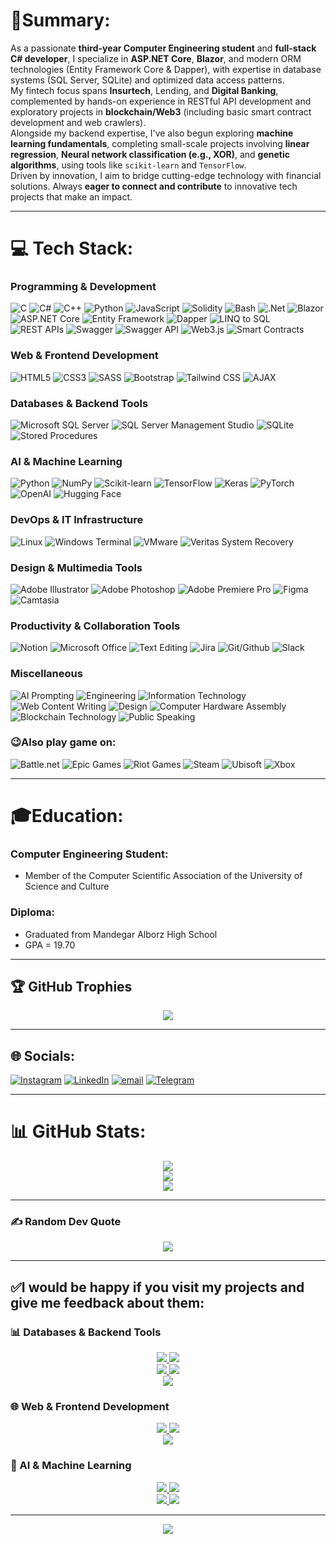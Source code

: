 # 📑Summary:

As a passionate **third-year Computer Engineering student** and **full-stack C# developer**, I specialize in **ASP.NET Core**, **Blazor**, and modern ORM technologies (Entity Framework Core & Dapper), with expertise in database systems (SQL Server, SQLite) and optimized data access patterns.  
My fintech focus spans **Insurtech**, Lending, and **Digital Banking**, complemented by hands-on experience in RESTful API development and exploratory projects in **blockchain/Web3** (including basic smart contract development and web crawlers).  
Alongside my backend expertise, I've also begun exploring **machine learning fundamentals**, completing small-scale projects involving **linear regression**, **Neural network classification (e.g., XOR)**, and **genetic algorithms**, using tools like `scikit-learn` and `TensorFlow`.  
Driven by innovation, I aim to bridge cutting-edge technology with financial solutions. Always **eager to connect and contribute** to innovative tech projects that make an impact.


__________________

# 💻 Tech Stack:

### Programming & Development
![C](https://img.shields.io/badge/c-%2300599C.svg?style=for-the-badge&logo=c&logoColor=white)
![C#](https://img.shields.io/badge/c%23-%23239120.svg?style=for-the-badge&logo=csharp&logoColor=white)
![C++](https://img.shields.io/badge/c++-%2300599C.svg?style=for-the-badge&logo=c%2B%2B&logoColor=white)
![Python](https://img.shields.io/badge/python-3670A0?style=for-the-badge&logo=python&logoColor=ffdd54)
![JavaScript](https://img.shields.io/badge/javascript-%23323330.svg?style=for-the-badge&logo=javascript&logoColor=%23F7DF1E)
![Solidity](https://img.shields.io/badge/Solidity-363636?style=for-the-badge&logo=solidity&logoColor=white)
![Bash](https://img.shields.io/badge/Bash-4EAA25?style=for-the-badge&logo=gnu-bash&logoColor=white)
![.Net](https://img.shields.io/badge/.NET-5C2D91?style=for-the-badge&logo=.net&logoColor=white)
![Blazor](https://img.shields.io/badge/blazor-%235C2D91.svg?style=for-the-badge&logo=blazor&logoColor=white)
![ASP.NET Core](https://img.shields.io/badge/ASP.NET%20Core-512BD4?style=for-the-badge&logo=.net&logoColor=white)
![Entity Framework](https://img.shields.io/badge/Entity%20Framework-512BD4?style=for-the-badge&logo=.net&logoColor=white)
![Dapper](https://img.shields.io/badge/Dapper-512BD4?style=for-the-badge&logo=.net&logoColor=white)
![LINQ to SQL](https://img.shields.io/badge/LINQ%20to%20SQL-00599C?style=for-the-badge&logo=.net&logoColor=white)
![REST APIs](https://img.shields.io/badge/REST%20APIs-00599C?style=for-the-badge&logo=postman&logoColor=white)
![Swagger](https://img.shields.io/badge/-Swagger-%23Clojure?style=for-the-badge&logo=swagger&logoColor=white)
![Swagger API](https://img.shields.io/badge/Swagger%20API-85EA2D?style=for-the-badge&logo=swagger&logoColor=black)
![Web3.js](https://img.shields.io/badge/web3.js-F16822?style=for-the-badge&logo=web3.js&logoColor=white)
![Smart Contracts](https://img.shields.io/badge/Smart%20Contracts-000000?style=for-the-badge&logo=ethereum&logoColor=white)


### Web & Frontend Development
![HTML5](https://img.shields.io/badge/html5-%23E34F26.svg?style=for-the-badge&logo=html5&logoColor=white)
![CSS3](https://img.shields.io/badge/css3-%231572B6.svg?style=for-the-badge&logo=css3&logoColor=white)
![SASS](https://img.shields.io/badge/SASS-hotpink.svg?style=for-the-badge&logo=SASS&logoColor=white)
![Bootstrap](https://img.shields.io/badge/Bootstrap-7952B3?style=for-the-badge&logo=bootstrap&logoColor=white)
![Tailwind CSS](https://img.shields.io/badge/Tailwind%20CSS-06B6D4?style=for-the-badge&logo=tailwind-css&logoColor=white)
![AJAX](https://img.shields.io/badge/AJAX-000000?style=for-the-badge&logo=ajax&logoColor=white)


### Databases & Backend Tools
![Microsoft SQL Server](https://img.shields.io/badge/Microsoft%20SQL%20Server-CC2927?style=for-the-badge&logo=microsoftsqlserver&logoColor=white)
![SQL Server Management Studio](https://img.shields.io/badge/SQL%20Server%20Management%20Studio-CC2927?style=for-the-badge&logo=microsoft-sql-server&logoColor=white)
![SQLite](https://img.shields.io/badge/SQLite-003B57?style=for-the-badge&logo=sqlite&logoColor=white)
![Stored Procedures](https://img.shields.io/badge/Stored%20Procedures-00599C?style=for-the-badge&logo=sqlite&logoColor=white)


### AI & Machine Learning
![Python](https://img.shields.io/badge/python-3670A0?style=for-the-badge&logo=python&logoColor=ffdd54)
![NumPy](https://img.shields.io/badge/numpy-013243?style=for-the-badge&logo=numpy&logoColor=white)
![Scikit-learn](https://img.shields.io/badge/scikit--learn-F7931E?style=for-the-badge&logo=scikit-learn&logoColor=white)
![TensorFlow](https://img.shields.io/badge/TensorFlow-FF6F00?style=for-the-badge&logo=tensorflow&logoColor=white)
![Keras](https://img.shields.io/badge/Keras-D00000?style=for-the-badge&logo=keras&logoColor=white)
![PyTorch](https://img.shields.io/badge/PyTorch-EE4C2C?style=for-the-badge&logo=pytorch&logoColor=white)
![OpenAI](https://img.shields.io/badge/OpenAI-412991?style=for-the-badge&logo=openai&logoColor=white)
![Hugging Face](https://img.shields.io/badge/Hugging%20Face-FE6E9E?style=for-the-badge&logo=huggingface&logoColor=black)


### DevOps & IT Infrastructure
![Linux](https://img.shields.io/badge/Linux-FCC624?style=for-the-badge&logo=linux&logoColor=black)
![Windows Terminal](https://img.shields.io/badge/Windows%20Terminal-%234D4D4D.svg?style=for-the-badge&logo=windowsterminal&logoColor=white)
![VMware](https://img.shields.io/badge/VMware-607078?style=for-the-badge&logo=vmware&logoColor=white)
![Veritas System Recovery](https://img.shields.io/badge/Veritas%20System%20Recovery-000000?style=for-the-badge&logo=veritas&logoColor=white)


### Design & Multimedia Tools
![Adobe Illustrator](https://img.shields.io/badge/Adobe%20Illustrator-FF9A00?style=for-the-badge&logo=adobeillustrator&logoColor=white)
![Adobe Photoshop](https://img.shields.io/badge/Adobe%20Photoshop-31A8FF?style=for-the-badge&logo=adobephotoshop&logoColor=white)
![Adobe Premiere Pro](https://img.shields.io/badge/Adobe%20Premiere%20Pro-9999FF?style=for-the-badge&logo=adobepremierepro&logoColor=white)
![Figma](https://img.shields.io/badge/Figma-F24E1E?style=for-the-badge&logo=figma&logoColor=white)
![Camtasia](https://img.shields.io/badge/Camtasia-000000?style=for-the-badge&logo=camtasia&logoColor=white)


### Productivity & Collaboration Tools
![Notion](https://img.shields.io/badge/Notion-%23000000.svg?style=for-the-badge&logo=notion&logoColor=white)
![Microsoft Office](https://img.shields.io/badge/Microsoft%20Office-D83B01?style=for-the-badge&logo=microsoft-office&logoColor=white)
![Text Editing](https://img.shields.io/badge/Text%20Editing-000000?style=for-the-badge&logo=text&logoColor=white)
![Jira](https://img.shields.io/badge/Jira-0052CC?style=for-the-badge&logo=jirasoftware&logoColor=white)
![Git/Github](https://img.shields.io/badge/Git/Github-181717?style=for-the-badge&logo=github&logoColor=white)
![Slack](https://img.shields.io/badge/Slack-4A154B?style=for-the-badge&logo=slack&logoColor=white)


### Miscellaneous
![AI Prompting](https://img.shields.io/badge/AI%20Prompting-000000?style=for-the-badge&logo=openai&logoColor=white)
![Engineering](https://img.shields.io/badge/Engineering-000000?style=for-the-badge&logo=engineering&logoColor=white)
![Information Technology](https://img.shields.io/badge/Information%20Technology-000000?style=for-the-badge&logo=it&logoColor=white)
![Web Content Writing](https://img.shields.io/badge/Web%20Content%20Writing-000000?style=for-the-badge&logo=writing&logoColor=white)
![Design](https://img.shields.io/badge/Design-000000?style=for-the-badge&logo=design&logoColor=white)
![Computer Hardware Assembly](https://img.shields.io/badge/Computer%20Hardware%20Assembly-000000?style=for-the-badge&logo=hardware&logoColor=white)
![Blockchain Technology](https://img.shields.io/badge/Blockchain%20Technology-000000?style=for-the-badge&logo=ethereum&logoColor=white)
![Public Speaking](https://img.shields.io/badge/Public%20Speaking-000000?style=for-the-badge&logo=speaker&logoColor=white)


### 😉Also play game on:

![Battle.net](https://img.shields.io/badge/battle.net-%2300AEFF.svg?style=for-the-badge&logo=battle.net&logoColor=white) 
![Epic Games](https://img.shields.io/badge/epicgames-%23313131.svg?style=for-the-badge&logo=epicgames&logoColor=white) 
![Riot Games](https://img.shields.io/badge/riotgames-D32936.svg?style=for-the-badge&logo=riotgames&logoColor=white) 
![Steam](https://img.shields.io/badge/steam-%23000000.svg?style=for-the-badge&logo=steam&logoColor=white) 
![Ubisoft](https://img.shields.io/badge/Ubisoft-%23F5F5F5.svg?style=for-the-badge&logo=Ubisoft&logoColor=black) 
![Xbox](https://img.shields.io/badge/Xbox-107C10?style=for-the-badge&logo=xbox&logoColor=white)

__________________

# 🎓Education:

### Computer Engineering Student:
- Member of the Computer Scientific Association of the University of Science and Culture
  
### Diploma:
-	Graduated from Mandegar Alborz High School
-	GPA = 19.70
  
__________________

## 🏆 GitHub Trophies
<div align="center">
  <picture>
    <source srcset="https://github-profile-trophy.vercel.app/?username=AlirezaNoorizadeh&theme=onestar&no-frame=false&margin-w=4" media="(prefers-color-scheme: dark)" />
    <source srcset="https://github-profile-trophy.vercel.app/?username=AlirezaNoorizadeh&theme=light&no-frame=false&margin-w=4" media="(prefers-color-scheme: light)" />
    <img src="https://github-profile-trophy.vercel.app/?username=AlirezaNoorizadeh&theme=onestar&no-frame=false&margin-w=4" />
  </picture>
</div>

__________________

## 🌐 Socials:
[![Instagram](https://img.shields.io/badge/Instagram-%23E4405F.svg?logo=Instagram&logoColor=white)](https://instagram.com/https://instagram.com/alireza__noorizadeh) 
[![LinkedIn](https://img.shields.io/badge/LinkedIn-%230077B5.svg?logo=linkedin&logoColor=white)](https://linkedin.com/in/https://www.linkedin.com/in/alirezanoorizadeh) 
[![email](https://img.shields.io/badge/Email-D14836?logo=gmail&logoColor=white)](mailto:noorizadeh.ar@gmail.com) 
[![Telegram](https://img.shields.io/badge/Telegram-%230088cc.svg?logo=Telegram&logoColor=white)](https://t.me/alirezanoorizadeh)

__________________

# 📊 GitHub Stats:
<div align="center">
  
  <div>
    <picture>
    <source srcset="https://github-readme-stats.vercel.app/api?username=AlirezaNoorizadeh&theme=dark&include_all_commits=true&count_private=true&show_icons=true" media="(prefers-color-scheme: dark)" />
    <source srcset="https://github-readme-stats.vercel.app/api?username=AlirezaNoorizadeh&theme=default&include_all_commits=true&count_private=true&show_icons=true" media="(prefers-color-scheme: light)" />
    <img src="https://github-readme-stats.vercel.app/api?username=AlirezaNoorizadeh&theme=dark&include_all_commits=true&count_private=true&show_icons=true" />
    </picture>
  </div>
  
  <div>
    <picture>
    <source srcset="https://streak-stats.demolab.com?user=AlirezaNoorizadeh&theme=dark" media="(prefers-color-scheme: dark)" />
    <source srcset="https://streak-stats.demolab.com?user=AlirezaNoorizadeh&theme=default" media="(prefers-color-scheme: light)" />
    <img src="https://streak-stats.demolab.com?user=AlirezaNoorizadeh&theme=dark" />
    </picture>
  </div>
  
  <div> 
    <picture>
    <source srcset="https://github-readme-stats.vercel.app/api/top-langs/?username=AlirezaNoorizadeh&theme=dark&layout=compact" media="(prefers-color-scheme: dark)" />
    <source srcset="https://github-readme-stats.vercel.app/api/top-langs/?username=AlirezaNoorizadeh&theme=default&layout=compact" media="(prefers-color-scheme: light)" />
    <img src="https://github-readme-stats.vercel.app/api/top-langs/?username=AlirezaNoorizadeh&theme=dark&layout=compact" />
    </picture>
  </div>
  
</div>

__________________

### ✍️ Random Dev Quote

<div align="center">
  <picture>
    <source srcset="https://quotes-github-readme.vercel.app/api?type=horizontal&theme=dark&border=true" media="(prefers-color-scheme: dark)" />
    <source srcset="https://quotes-github-readme.vercel.app/api?type=horizontal&theme=light&border=true" media="(prefers-color-scheme: light)" />
    <img src="https://quotes-github-readme.vercel.app/api?type=horizontal&theme=dark&border=true" />
  </picture>
</div>

__________________

## ✅I would be happy if you visit my projects and give me feedback about them:

### 📊 Databases & Backend Tools
<div align="center">
  <a href="https://github.com/AlirezaNoorizadeh/GameStore">
    <picture>
      <source srcset="https://github-readme-stats.vercel.app/api/pin/?username=AlirezaNoorizadeh&repo=GameStore&cache_seconds=86400&theme=dark" media="(prefers-color-scheme: dark)" />
      <source srcset="https://github-readme-stats.vercel.app/api/pin/?username=AlirezaNoorizadeh&repo=GameStore&cache_seconds=86400&theme=default" media="(prefers-color-scheme: light)" />
      <img src="https://github-readme-stats.vercel.app/api/pin/?username=AlirezaNoorizadeh&repo=GameStore&cache_seconds=86400&theme=dark" />
    </picture>
  </a>
  <a href="https://github.com/AlirezaNoorizadeh/DapperVsEFCore">
    <picture>
      <source srcset="https://github-readme-stats.vercel.app/api/pin/?username=AlirezaNoorizadeh&repo=DapperVsEFCore&cache_seconds=86400&theme=dark" media="(prefers-color-scheme: dark)" />
      <source srcset="https://github-readme-stats.vercel.app/api/pin/?username=AlirezaNoorizadeh&repo=DapperVsEFCore&cache_seconds=86400&theme=default" media="(prefers-color-scheme: light)" />
      <img src="https://github-readme-stats.vercel.app/api/pin/?username=AlirezaNoorizadeh&repo=DapperVsEFCore&cache_seconds=86400&theme=dark" />
    </picture>
  </a>
</div>
<div align="center">
  <a href="https://github.com/AlirezaNoorizadeh/Maze">
    <picture>
      <source srcset="https://github-readme-stats.vercel.app/api/pin/?username=AlirezaNoorizadeh&repo=Maze&cache_seconds=86400&theme=dark" media="(prefers-color-scheme: dark)" />
      <source srcset="https://github-readme-stats.vercel.app/api/pin/?username=AlirezaNoorizadeh&repo=Maze&cache_seconds=86400&theme=default" media="(prefers-color-scheme: light)" />
      <img src="https://github-readme-stats.vercel.app/api/pin/?username=AlirezaNoorizadeh&repo=Maze&cache_seconds=86400&theme=dark" />
    </picture>
  </a>
  <a href="https://github.com/AlirezaNoorizadeh/Solidity_Examples">
    <picture>
      <source srcset="https://github-readme-stats.vercel.app/api/pin/?username=AlirezaNoorizadeh&repo=Solidity_Examples&cache_seconds=86400&theme=dark" media="(prefers-color-scheme: dark)" />
      <source srcset="https://github-readme-stats.vercel.app/api/pin/?username=AlirezaNoorizadeh&repo=Solidity_Examples&cache_seconds=86400&theme=default" media="(prefers-color-scheme: light)" />
      <img src="https://github-readme-stats.vercel.app/api/pin/?username=AlirezaNoorizadeh&repo=Solidity_Examples&cache_seconds=86400&theme=dark" />
    </picture>
  </a>
</div>
<div align="center">
  <a href="https://github.com/AlirezaNoorizadeh/BlazorContact">
    <picture>
      <source srcset="https://github-readme-stats.vercel.app/api/pin/?username=AlirezaNoorizadeh&repo=BlazorContact&cache_seconds=86400&theme=dark" media="(prefers-color-scheme: dark)" />
      <source srcset="https://github-readme-stats.vercel.app/api/pin/?username=AlirezaNoorizadeh&repo=BlazorContact&cache_seconds=86400&theme=default" media="(prefers-color-scheme: light)" />
      <img src="https://github-readme-stats.vercel.app/api/pin/?username=AlirezaNoorizadeh&repo=BlazorContact&cache_seconds=86400&theme=dark" />
    </picture>
  </a>
</div>

### 🌐 Web & Frontend Development
<div align="center">
  <a href="https://github.com/AlirezaNoorizadeh/3D-web-voxel-editor">
    <picture>
      <source srcset="https://github-readme-stats.vercel.app/api/pin/?username=AlirezaNoorizadeh&repo=3D-web-voxel-editor&cache_seconds=86400&theme=dark" media="(prefers-color-scheme: dark)" />
      <source srcset="https://github-readme-stats.vercel.app/api/pin/?username=AlirezaNoorizadeh&repo=3D-web-voxel-editor&cache_seconds=86400&theme=default" media="(prefers-color-scheme: light)" />
      <img src="https://github-readme-stats.vercel.app/api/pin/?username=AlirezaNoorizadeh&repo=3D-web-voxel-editor&cache_seconds=86400&theme=dark" />
    </picture>
  </a>
  <a href="https://github.com/AlirezaNoorizadeh/Crawler">
    <picture>
      <source srcset="https://github-readme-stats.vercel.app/api/pin/?username=AlirezaNoorizadeh&repo=Crawler&cache_seconds=86400&theme=dark" media="(prefers-color-scheme: dark)" />
      <source srcset="https://github-readme-stats.vercel.app/api/pin/?username=AlirezaNoorizadeh&repo=Crawler&cache_seconds=86400&theme=default" media="(prefers-color-scheme: light)" />
      <img src="https://github-readme-stats.vercel.app/api/pin/?username=AlirezaNoorizadeh&repo=Crawler&cache_seconds=86400&theme=dark" />
    </picture>
  </a>
</div>

<div align="center">
  <a href="https://github.com/AlirezaNoorizadeh/Rock-Paper-Scissors">
    <picture>
      <source srcset="https://github-readme-stats.vercel.app/api/pin/?username=AlirezaNoorizadeh&repo=Rock-Paper-Scissors&cache_seconds=86400&theme=dark" media="(prefers-color-scheme: dark)" />
      <source srcset="https://github-readme-stats.vercel.app/api/pin/?username=AlirezaNoorizadeh&repo=Rock-Paper-Scissors&cache_seconds=86400&theme=default" media="(prefers-color-scheme: light)" />
      <img src="https://github-readme-stats.vercel.app/api/pin/?username=AlirezaNoorizadeh&repo=Rock-Paper-Scissors&cache_seconds=86400&theme=dark" />
    </picture>
  </a>
</div>

### 🧠 AI & Machine Learning
<div align="center">
  <a href="https://github.com/AlirezaNoorizadeh/linear-regression-weather">
    <picture>
      <source srcset="https://github-readme-stats.vercel.app/api/pin/?username=AlirezaNoorizadeh&repo=linear-regression-weather&cache_seconds=86400&theme=dark" media="(prefers-color-scheme: dark)" />
      <source srcset="https://github-readme-stats.vercel.app/api/pin/?username=AlirezaNoorizadeh&repo=linear-regression-weather&cache_seconds=86400&theme=default" media="(prefers-color-scheme: light)" />
      <img src="https://github-readme-stats.vercel.app/api/pin/?username=AlirezaNoorizadeh&repo=linear-regression-weather&cache_seconds=86400&theme=dark" />
    </picture>
  </a>
  <a href="https://github.com/AlirezaNoorizadeh/xor-neural-network">
    <picture>
      <source srcset="https://github-readme-stats.vercel.app/api/pin/?username=AlirezaNoorizadeh&repo=xor-neural-network&cache_seconds=86400&theme=dark" media="(prefers-color-scheme: dark)" />
      <source srcset="https://github-readme-stats.vercel.app/api/pin/?username=AlirezaNoorizadeh&repo=xor-neural-network&cache_seconds=86400&theme=default" media="(prefers-color-scheme: light)" />
      <img src="https://github-readme-stats.vercel.app/api/pin/?username=AlirezaNoorizadeh&repo=xor-neural-network&cache_seconds=86400&theme=dark" />
    </picture>
  </a>
</div>
<div align="center">
  <a href="https://github.com/AlirezaNoorizadeh/genetic-algorithm-8-queens">
    <picture>
      <source srcset="https://github-readme-stats.vercel.app/api/pin/?username=AlirezaNoorizadeh&repo=genetic-algorithm-8-queens&cache_seconds=86400&theme=dark" media="(prefers-color-scheme: dark)" />
      <source srcset="https://github-readme-stats.vercel.app/api/pin/?username=AlirezaNoorizadeh&repo=genetic-algorithm-8-queens&cache_seconds=86400&theme=default" media="(prefers-color-scheme: light)" />
      <img src="https://github-readme-stats.vercel.app/api/pin/?username=AlirezaNoorizadeh&repo=genetic-algorithm-8-queens&cache_seconds=86400&theme=dark" />
    </picture>
  </a>
  <a href="https://github.com/AlirezaNoorizadeh/Content-to-Text-AI-Converter">
    <picture>
      <source srcset="https://github-readme-stats.vercel.app/api/pin/?username=AlirezaNoorizadeh&repo=Content-to-Text-AI-Converter&cache_seconds=86400&theme=dark" media="(prefers-color-scheme: dark)" />
      <source srcset="https://github-readme-stats.vercel.app/api/pin/?username=AlirezaNoorizadeh&repo=Content-to-Text-AI-Converter&cache_seconds=86400&theme=default" media="(prefers-color-scheme: light)" />
      <img src="https://github-readme-stats.vercel.app/api/pin/?username=AlirezaNoorizadeh&repo=Content-to-Text-AI-Converter&cache_seconds=86400&theme=dark" />
    </picture>
  </a>
</div>

__________________

<div align="center">
  <picture>
    <source srcset="https://readme-typing-svg.herokuapp.com?font=Vazirmatn&weight=500&duration=3000&pause=500&color=3FC2E9&background=14132167&center=true&vCenter=true&width=435&lines=Thanks+for+visiting+my+profile;Let's+improve+together" media="(prefers-color-scheme: dark)" />
    <source srcset="https://readme-typing-svg.herokuapp.com?font=Vazirmatn&weight=500&duration=3000&pause=500&color=0366d6&background=ffffff67&center=true&vCenter=true&width=435&lines=Thanks+for+visiting+my+profile;Let's+improve+together" media="(prefers-color-scheme: light)" />
    <img src="https://readme-typing-svg.herokuapp.com?font=Vazirmatn&weight=500&duration=3000&pause=500&color=3FC2E9&background=14132167&center=true&vCenter=true&width=435&lines=Thanks+for+visiting+my+profile;Let's+improve+together" />
  </picture>
</div>

